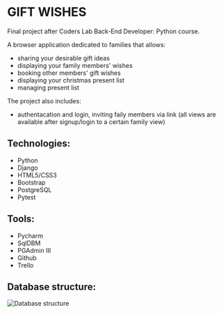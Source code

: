 # GIFT WISHES
Final project after Coders Lab Back-End Developer: Python course.

A browser application dedicated to families that allows:

* sharing your desirable gift ideas
* displaying your family members' wishes
* booking other members' gift wishes
* displaying your christmas present list
* managing present list


The project also includes:

* authentacation and login, inviting faily members via link (all views are available after signup/login to a certain family view)


## Technologies:

* Python
* Django
* HTML5/CSS3
* Bootstrap
* PostgreSQL
* Pytest


## Tools:

* Pycharm
* SqlDBM
* PGAdmin III
* Github
* Trello


## Database structure:
![Database structure](https://i.ibb.co/TYcRzkw/Zrzut-ekranu-z-2020-07-21-14-29-34.png)

